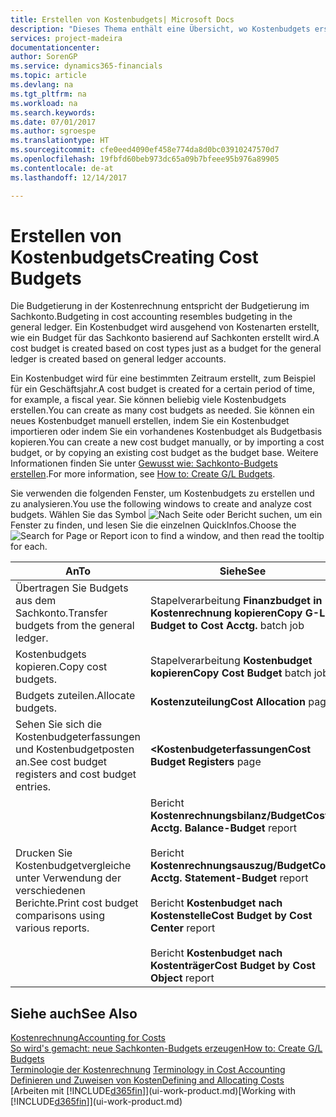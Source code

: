 ```yaml
---
title: Erstellen von Kostenbudgets| Microsoft Docs
description: "Dieses Thema enthält eine Übersicht, wo Kostenbudgets erstellt und analysiert werden."
services: project-madeira
documentationcenter: 
author: SorenGP
ms.service: dynamics365-financials
ms.topic: article
ms.devlang: na
ms.tgt_pltfrm: na
ms.workload: na
ms.search.keywords: 
ms.date: 07/01/2017
ms.author: sgroespe
ms.translationtype: HT
ms.sourcegitcommit: cfe0eed4090ef458e774da8d0bc03910247570d7
ms.openlocfilehash: 19fbfd60beb973dc65a09b7bfeee95b976a89905
ms.contentlocale: de-at
ms.lasthandoff: 12/14/2017

---
```

# <a name="creating-cost-budgets"></a><span data-ttu-id="3314b-103">Erstellen von Kostenbudgets</span><span class="sxs-lookup"><span data-stu-id="3314b-103">Creating Cost Budgets</span></span>
<span data-ttu-id="3314b-104">Die Budgetierung in der Kostenrechnung entspricht der Budgetierung im Sachkonto.</span><span class="sxs-lookup"><span data-stu-id="3314b-104">Budgeting in cost accounting resembles budgeting in the general ledger.</span></span> <span data-ttu-id="3314b-105">Ein Kostenbudget wird ausgehend von Kostenarten erstellt, wie ein Budget für das Sachkonto basierend auf Sachkonten erstellt wird.</span><span class="sxs-lookup"><span data-stu-id="3314b-105">A cost budget is created based on cost types just as a budget for the general ledger is created based on general ledger accounts.</span></span>  

<span data-ttu-id="3314b-106">Ein Kostenbudget wird für eine bestimmten Zeitraum erstellt, zum Beispiel für ein Geschäftsjahr.</span><span class="sxs-lookup"><span data-stu-id="3314b-106">A cost budget is created for a certain period of time, for example, a fiscal year.</span></span> <span data-ttu-id="3314b-107">Sie können beliebig viele Kostenbudgets erstellen.</span><span class="sxs-lookup"><span data-stu-id="3314b-107">You can create as many cost budgets as needed.</span></span> <span data-ttu-id="3314b-108">Sie können ein neues Kostenbudget manuell erstellen, indem Sie ein Kostenbudget importieren oder indem Sie ein vorhandenes Kostenbudget als Budgetbasis kopieren.</span><span class="sxs-lookup"><span data-stu-id="3314b-108">You can create a new cost budget manually, or by importing a cost budget, or by copying an existing cost budget as the budget base.</span></span> <span data-ttu-id="3314b-109">Weitere Informationen finden Sie unter [Gewusst wie: Sachkonto-Budgets erstellen](finance-how-create-budgets.md).</span><span class="sxs-lookup"><span data-stu-id="3314b-109">For more information, see [How to: Create G/L Budgets](finance-how-create-budgets.md).</span></span>

<span data-ttu-id="3314b-110">Sie verwenden die folgenden Fenster, um Kostenbudgets zu erstellen und zu analysieren.</span><span class="sxs-lookup"><span data-stu-id="3314b-110">You use the following windows to create and analyze cost budgets.</span></span> <span data-ttu-id="3314b-111">Wählen Sie das Symbol ![Nach Seite oder Bericht suchen](media/ui-search/search_small.png "Seiten- oder Berichtssymbol suchen"), um ein Fenster zu finden, und lesen Sie die einzelnen QuickInfos.</span><span class="sxs-lookup"><span data-stu-id="3314b-111">Choose the ![Search for Page or Report](media/ui-search/search_small.png "Search for Page or Report icon") icon to find a window, and then read the tooltip for each.</span></span>

|<span data-ttu-id="3314b-112">An</span><span class="sxs-lookup"><span data-stu-id="3314b-112">To</span></span>|<span data-ttu-id="3314b-113">Siehe</span><span class="sxs-lookup"><span data-stu-id="3314b-113">See</span></span>|  
|--------|---------|  
|<span data-ttu-id="3314b-114">Übertragen Sie Budgets aus dem Sachkonto.</span><span class="sxs-lookup"><span data-stu-id="3314b-114">Transfer budgets from the general ledger.</span></span>|<span data-ttu-id="3314b-115">Stapelverarbeitung **Finanzbudget in Kostenrechnung kopieren**</span><span class="sxs-lookup"><span data-stu-id="3314b-115">**Copy G-L Budget to Cost Acctg.** batch job</span></span>|  
|<span data-ttu-id="3314b-116">Kostenbudgets kopieren.</span><span class="sxs-lookup"><span data-stu-id="3314b-116">Copy cost budgets.</span></span>|<span data-ttu-id="3314b-117">Stapelverarbeitung **Kostenbudget kopieren**</span><span class="sxs-lookup"><span data-stu-id="3314b-117">**Copy Cost Budget** batch job</span></span>|  
|<span data-ttu-id="3314b-118">Budgets zuteilen.</span><span class="sxs-lookup"><span data-stu-id="3314b-118">Allocate budgets.</span></span>|<span data-ttu-id="3314b-119">**Kostenzuteilung**</span><span class="sxs-lookup"><span data-stu-id="3314b-119">**Cost Allocation** page</span></span>|  
|<span data-ttu-id="3314b-120">Sehen Sie sich die Kostenbudgeterfassungen und Kostenbudgetposten an.</span><span class="sxs-lookup"><span data-stu-id="3314b-120">See cost budget registers and cost budget entries.</span></span>|<span data-ttu-id="3314b-121">**<Kostenbudgeterfassungen**</span><span class="sxs-lookup"><span data-stu-id="3314b-121">**Cost Budget Registers** page</span></span>|  
|<span data-ttu-id="3314b-122">Drucken Sie Kostenbudgetvergleiche unter Verwendung der verschiedenen Berichte.</span><span class="sxs-lookup"><span data-stu-id="3314b-122">Print cost budget comparisons using various reports.</span></span>|<span data-ttu-id="3314b-123">Bericht **Kostenrechnungsbilanz/Budget**</span><span class="sxs-lookup"><span data-stu-id="3314b-123">**Cost Acctg. Balance-Budget** report</span></span><br /><br /> <span data-ttu-id="3314b-124">Bericht **Kostenrechnungsauszug/Budget**</span><span class="sxs-lookup"><span data-stu-id="3314b-124">**Cost Acctg. Statement-Budget** report</span></span><br /><br /> <span data-ttu-id="3314b-125">Bericht **Kostenbudget nach Kostenstelle**</span><span class="sxs-lookup"><span data-stu-id="3314b-125">**Cost Budget by Cost Center** report</span></span><br /><br /> <span data-ttu-id="3314b-126">Bericht **Kostenbudget nach Kostenträger**</span><span class="sxs-lookup"><span data-stu-id="3314b-126">**Cost Budget by Cost Object** report</span></span>|  

## <a name="see-also"></a><span data-ttu-id="3314b-127">Siehe auch</span><span class="sxs-lookup"><span data-stu-id="3314b-127">See Also</span></span>  
[<span data-ttu-id="3314b-128">Kostenrechnung</span><span class="sxs-lookup"><span data-stu-id="3314b-128">Accounting for Costs</span></span>](finance-manage-cost-accounting.md)  
[<span data-ttu-id="3314b-129">So wird's gemacht: neue Sachkonten-Budgets erzeugen</span><span class="sxs-lookup"><span data-stu-id="3314b-129">How to: Create G/L Budgets</span></span>](finance-how-create-budgets.md)  
<span data-ttu-id="3314b-130">[Terminologie der Kostenrechnung](finance-terminology-in-cost-accounting.md) </span><span class="sxs-lookup"><span data-stu-id="3314b-130">[Terminology in Cost Accounting](finance-terminology-in-cost-accounting.md) </span></span>  
[<span data-ttu-id="3314b-131">Definieren und Zuweisen von Kosten</span><span class="sxs-lookup"><span data-stu-id="3314b-131">Defining and Allocating Costs</span></span>](finance-define-and-allocate-costs.md)  
<span data-ttu-id="3314b-132">[Arbeiten mit [!INCLUDE[d365fin](includes/d365fin_md.md)]](ui-work-product.md)</span><span class="sxs-lookup"><span data-stu-id="3314b-132">[Working with [!INCLUDE[d365fin](includes/d365fin_md.md)]](ui-work-product.md)</span></span>

